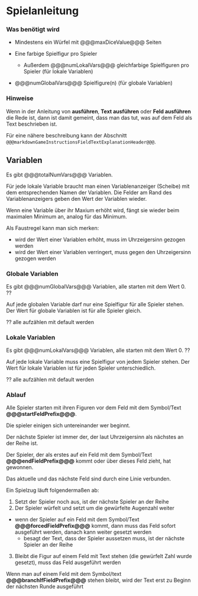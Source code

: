 # Spielanleitung


### Was benötigt wird

- Mindestens ein Würfel mit @@@maxDiceValue@@@ Seiten
- Eine farbige Spielfigur pro Spieler
  - Außerdem @@@numLokalVars@@@ gleichfarbige Spielfiguren pro Spieler (für lokale Variablen)

- @@@numGlobalVars@@@ Spielfigure(n) (für globale Variablen)


### Hinweise

Wenn in der Anleitung von **ausführen**, **Text ausführen** oder **Feld ausführen** die Rede ist, dann ist damit gemeint, dass man das tut, was auf dem Feld als Text beschrieben ist.

Für eine nähere beschreibung kann der Abschnitt `@@@markdownGameInstructionsFieldTextExplanationHeader@@@`.


## Variablen

Es gibt @@@totalNumVars@@@ Variablen.

Für jede lokale Variable braucht man einen Variablenanzeiger (Scheibe) mit dem entsprechenden Namen der Variablen. Die Felder am Rand des Variablenanzeigers geben den Wert der Variablen wieder.

Wenn eine Variable über ihr Maxium erhöht wird, fängt sie wieder beim maximalen Minimum an, analog für das Minimum.

Als Faustregel kann man sich merken:

- wird der Wert einer Variablen erhöht, muss im Uhrzeigersinn gezogen werden
- wird der Wert einer Variablen verringert, muss gegen den Uhrzeigersinn gezogen werden 


### Globale Variablen

Es gibt @@@numGlobalVars@@@ Variablen, alle starten mit dem Wert 0. ??

Auf jede globalen Variable darf nur eine Spielfigur für alle Spieler stehen.
Der Wert für globale Variablen ist für alle Spieler gleich.


?? alle aufzählen mit default werden


### Lokale Variablen

Es gibt @@@numLokalVars@@@ Variablen, alle starten mit dem Wert 0. ??

Auf jede lokale Variable muss eine Spielfigur von jedem Spieler stehen.
Der Wert für lokale Variablen ist für jeden Spieler unterschiedlich.


?? alle aufzählen mit default werden

### Ablauf

Alle Spieler starten mit ihren Figuren vor dem Feld mit dem Symbol/Text **@@@startFeldPrefix@@@**.

Die spieler einigen sich untereinander wer beginnt.

Der nächste Spieler ist immer der, der laut Uhrzeigersinn als nächstes an der Reihe ist.

Der Spieler, der als erstes auf ein Feld mit dem Symbol/Text **@@@endFieldPrefix@@@** kommt oder über dieses Feld zieht, hat gewonnen.


Das aktuelle und das nächste Feld sind durch eine Linie verbunden.


Ein Spielzug läuft folgendermaßen ab:

1. Setzt der Spieler noch aus, ist der nächste Spieler an der Reihe
2. Der Spieler würfelt und setzt um die gewürfelte Augenzahl weiter
  - wenn der Spieler auf ein Feld mit dem Symbol/Text **@@@forcedFieldPrefix@@@** kommt, dann muss das Feld sofort ausgeführt werden, danach kann weiter gesetzt werden
    - besagt der Text, dass der Spieler aussetzen muss, ist der nächste Spieler an der Reihe
3. Bleibt die Figur auf einem Feld mit Text stehen (die gewürfelt Zahl wurde gesetzt), muss das Feld ausgeführt werden


Wenn man auf einem Feld mit dem Symbol/text **@@@branchIfFieldPrefix@@@** stehen bleibt, wird der Text erst zu Beginn der nächsten Runde ausgeführt



